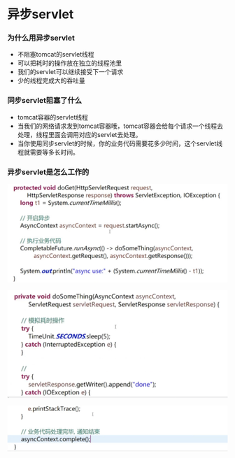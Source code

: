 # 异步servlet

### 为什么用异步servlet

* 不阻塞tomcat的servlet线程
* 可以把耗时的操作放在独立的线程池里
* 我们的servlet可以继续接受下一个请求
* 少的线程完成大的吞吐量

### 同步servlet阻塞了什么

* tomcat容器的servlet线程
* 当我们的网络请求发到tomcat容器哦，tomcat容器会给每个请求一个线程去处理，线程里面会调用对应的servlet去处理。
* 当你使用同步servlet的时候，你的业务代码需要花多少时间，这个servlet线程就需要等多长时间。

### 异步servlet是怎么工作的

![](../.gitbook/assets/image%20%28359%29.png)

![](../.gitbook/assets/image%20%28364%29.png)

![](../.gitbook/assets/image%20%28360%29.png)

